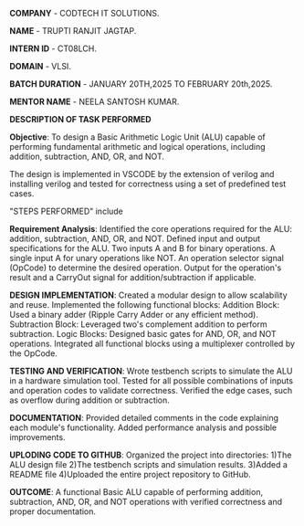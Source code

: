 **COMPANY** - CODTECH IT SOLUTIONS.

**NAME** - TRUPTI RANJIT JAGTAP.

**INTERN ID** - CT08LCH.

**DOMAIN** - VLSI.

**BATCH DURATION** - JANUARY 20TH,2025 TO FEBRUARY 20th,2025.

**MENTOR NAME** - NEELA SANTOSH KUMAR.

**DESCRIPTION OF TASK PERFORMED**

**Objective**: To design a Basic Arithmetic Logic Unit (ALU) capable of performing fundamental arithmetic and logical operations, including addition, subtraction, AND, OR, and NOT.

The design is implemented in VSCODE by the extension of verilog and installing verilog and tested for correctness using a set of predefined test cases.

"STEPS PERFORMED" include

**Requirement Analysis**: Identified the core operations required for the ALU: addition, subtraction, AND, OR, and NOT. Defined input and output specifications for the ALU. Two inputs A and B for binary operations. A single input A for unary operations like NOT. An operation selector signal (OpCode) to determine the desired operation. Output for the operation's result and a CarryOut signal for addition/subtraction if applicable.

**DESIGN IMPLEMENTATION**: Created a modular design to allow scalability and reuse. Implemented the following functional blocks: Addition Block: Used a binary adder (Ripple Carry Adder or any efficient method). Subtraction Block: Leveraged two's complement addition to perform subtraction. Logic Blocks: Designed basic gates for AND, OR, and NOT operations. Integrated all functional blocks using a multiplexer controlled by the OpCode.

**TESTING AND VERIFICATION**: Wrote testbench scripts to simulate the ALU in a hardware simulation tool. Tested for all possible combinations of inputs and operation codes to validate correctness. Verified the edge cases, such as overflow during addition or subtraction.

**DOCUMENTATION**: Provided detailed comments in the code explaining each module's functionality. Added performance analysis and possible improvements.

**UPLODING CODE TO GITHUB**: Organized the project into directories: 1)The ALU design file
                                                                     2)The testbench scripts and simulation results. 
                                                                     3)Added a README file 
                                                                     4)Uploaded the entire project repository to GitHub.

**OUTCOME**: A functional Basic ALU capable of performing addition, subtraction, AND, OR, and NOT operations with verified correctness and proper documentation.
